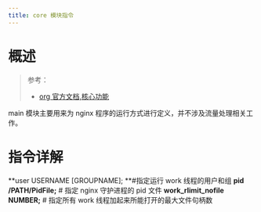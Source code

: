 ```yaml
---
title: core 模块指令
---
```


# 概述

> 参考：
> - [org 官方文档,核心功能](http://nginx.org/en/docs/ngx_core_module.html)

main 模块主要用来为 nginx 程序的运行方式进行定义，并不涉及流量处理相关工作。

# 指令详解

**user USERNAME \[GROUPNAME]; **#指定运行 work 线程的用户和组
**pid /PATH/PidFile;** # 指定 nginx 守护进程的 pid 文件
**work_rlimit_nofile NUMBER;** # 指定所有 work 线程加起来所能打开的最大文件句柄数

